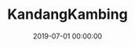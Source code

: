 ---
layout: inner
position: right
title: 'KandangKambing'
lead_text: "A platform to provide online livestock selling and rearing service. I'm working it full-stack."
tags: ['MySQL', 'PHP, Yii 2', 'Kotlin', 'Android SDK', 'AWS']
featured_image: ['/img/posts/kk1.png','/img/posts/kk2.png']
date: 2019-07-01 00:00:00
categories: ['Solution', 'Android', 'Web', 'API Service']
project_link: 'https://ternakinaja.id/'
button_icon: 'web'
button_text: 'Go to website'
order: 22
visible: 1
company: 'Freelance'
---